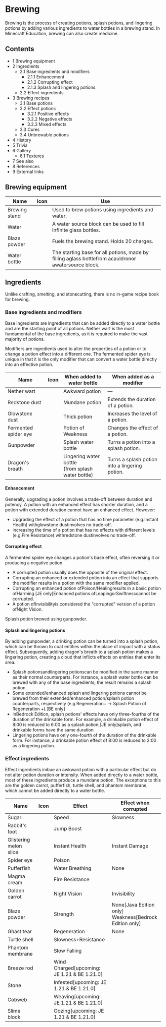 # Brewing
Brewing is the process of creating potions, splash potions, and lingering potions by adding various ingredients to water bottles in a brewing stand. In Minecraft Education, brewing can also create medicine.

## Contents
- 1 Brewing equipment
- 2 Ingredients
	- 2.1 Base ingredients and modifiers
		- 2.1.1 Enhancement
		- 2.1.2 Corrupting effect
		- 2.1.3 Splash and lingering potions
	- 2.2 Effect ingredients
- 3 Brewing recipes
	- 3.1 Base potions
	- 3.2 Effect potions
		- 3.2.1 Positive effects
		- 3.2.2 Negative effects
		- 3.2.3 Mixed effects
	- 3.3 Cures
	- 3.4 Unbrewable potions
- 4 History
- 5 Trivia
- 6 Gallery
	- 6.1 Textures
- 7 See also
- 8 References
- 9 External links

## Brewing equipment
| Name          | Icon | Use                                                                                                  |
|---------------|------|------------------------------------------------------------------------------------------------------|
| Brewing stand |      | Used to brew potions using ingredients and water.                                                    |
| Water         |      | A water source block can be used to fill infinite glass bottles.                                     |
| Blaze powder  |      | Fuels the brewing stand. Holds 20 charges.                                                           |
| Water bottle  |      | The starting base for all potions, made by filling aglass bottlefrom acauldronor awatersource block. |

## Ingredients
Unlike crafting, smelting, and stonecutting, there is no in-game recipe book for brewing.

### Base ingredients and modifiers
Base ingredients are ingredients that can be added directly to a water bottle and are the starting point of all potions. Nether wart is the most fundamental of the base ingredients, as it is required to make the vast majority of potions.

Modifiers are ingredients used to alter the properties of a potion or to change a potion effect into a different one. The fermented spider eye is unique in that it is the only modifier that can convert a water bottle directly into an effective potion.

| Name                 | Icon | When added to water bottle                            | When added as a modifier                       |
|----------------------|------|-------------------------------------------------------|------------------------------------------------|
| Nether wart          |      | Awkward potion                                        | —                                              |
| Redstone dust        |      | Mundane potion                                        | Extends the duration of a potion.              |
| Glowstone dust       |      | Thick potion                                          | Increases the level of a potion.               |
| Fermented spider eye |      | Potion of Weakness                                    | Changes the effect of a potion.                |
| Gunpowder            |      | Splash water bottle                                   | Turns a potion into a splash potion.           |
| Dragon's breath      |      | Lingering water bottle<br/>(from splash water bottle) | Turns a splash potion into a lingering potion. |

#### Enhancement
Generally, upgrading a potion involves a trade-off between duration and potency. A potion with an enhanced effect has shorter duration, and a potion with extended duration cannot have an enhanced effect. However:

- Upgrading the effect of a potion that has no time parameter (e.g.Instant Health) withglowstone dustinvolves no trade-off.
- Increasing the time of a potion that has no effects with different levels (e.g.Fire Resistance) withredstone dustinvolves no trade-off.

#### Corrupting effect
A fermented spider eye changes a potion's base effect, often reversing it or producing a negative potion.

- A corrupted potion usually does the opposite of the original effect.
- Corrupting an enhanced or extended potion into an effect that supports the modifier results in a potion with the same modifier applied.
- Corrupting an enhanced potion ofPoison/Healingresults in a basic potion ofHarming.‌[JE  only]Enhanced potions ofLeapingorSwiftnesscannot be corrupted.
- A potion ofInvisibilityis considered the "corrupted" version of a potion ofNight Vision.

Splash potion brewed using gunpowder.
#### Splash and lingering potions
By adding gunpowder, a drinking potion can be turned into a splash potion, which can be thrown to coat entities within the place of impact with a status effect. Subsequently, adding dragon's breath to a splash potion makes a lingering potion, creating a cloud that inflicts effects on entities that enter its area.

- Splash potionsandlingering potionscan be modified in the same manner as their normal counterparts. For instance, a splash water bottle can be brewed with any of the base ingredients; the result remains a splash potion.
- Some extended/enhanced splash and lingering potions cannot be brewed from their extended/enhanced potion/splash potion counterparts, respectively (e.g.Regeneration+ → Splash Potion of Regeneration +).‌[BE  only]
- InBedrock Edition, splash potions' effects have only three-fourths of the duration of the drinkable form. For example, a drinkable potion effect of 8:00 is reduced to 6:00 as a splash potion,‌[JE  only]splash, and drinkable forms have the same duration.
- Lingering potions have only one-fourth of the duration of the drinkable form. For instance, a drinkable potion effect of 8:00 is reduced to 2:00 as a lingering potion.

### Effect ingredients
Effect ingredients imbue an awkward potion with a particular effect but do not alter potion duration or intensity. When added directly to a water bottle, most of these ingredients produce a mundane potion. The exceptions to this are the golden carrot, pufferfish, turtle shell, and phantom membrane, which cannot be added directly to a water bottle.

| Name                   | Icon | Effect                                       | Effect when corrupted                                          |
|------------------------|------|----------------------------------------------|----------------------------------------------------------------|
| Sugar                  |      | Speed                                        | Slowness                                                       |
| Rabbit's foot          |      | Jump Boost                                   |                                                                |
| Glistering melon slice |      | Instant Health                               | Instant Damage                                                 |
| Spider eye             |      | Poison                                       |                                                                |
| Pufferfish             |      | Water Breathing                              | None                                                           |
| Magma cream            |      | Fire Resistance                              |                                                                |
| Golden carrot          |      | Night Vision                                 | Invisibility                                                   |
| Blaze powder           |      | Strength                                     | None‌[Java Edition  only]<br/>Weakness‌[Bedrock Edition  only] |
| Ghast tear             |      | Regeneration                                 | None                                                           |
| Turtle shell           |      | Slowness+Resistance                          |                                                                |
| Phantom membrane       |      | Slow Falling                                 |                                                                |
| Breeze rod             |      | Wind Charged‌[upcoming: JE 1.21 & BE 1.21.0] |                                                                |
| Stone                  |      | Infested‌[upcoming: JE 1.21 & BE 1.21.0]     |                                                                |
| Cobweb                 |      | Weaving‌[upcoming: JE 1.21 & BE 1.21.0]      |                                                                |
| Slime block            |      | Oozing‌[upcoming: JE 1.21 & BE 1.21.0]       |                                                                |

